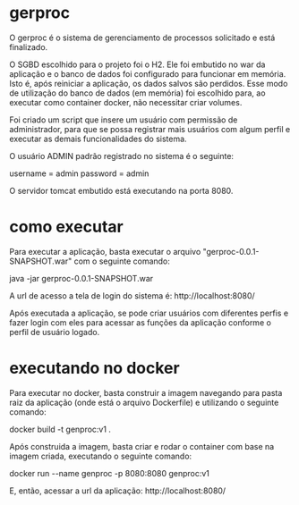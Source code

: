 # gerproc

O gerproc é o sistema de gerenciamento de processos solicitado e está finalizado.

O SGBD escolhido para o projeto foi o H2. Ele foi embutido no war da aplicação e 
o banco de dados foi configurado para funcionar em memória. Isto é, após reiniciar 
a aplicação, os dados salvos são perdidos. Esse modo de utilização do banco 
de dados (em memória) foi escolhido para, ao executar como container docker, 
não necessitar criar volumes.

Foi criado um script que insere um usuário com permissão de administrador, para 
que se possa registrar mais usuários com algum perfil e executar as demais 
funcionalidades do sistema.

O usuário ADMIN padrão registrado no sistema é o seguinte:
	
username = admin
password = admin

O servidor tomcat embutido está executando na porta 8080.

# como executar

Para executar a aplicação, basta executar o arquivo "gerproc-0.0.1-SNAPSHOT.war" com o seguinte comando:

java -jar gerproc-0.0.1-SNAPSHOT.war

A url de acesso a tela de login do sistema é: http://localhost:8080/

Após executada a aplicação, se pode criar usuários com diferentes perfis e fazer login 
com eles para acessar as funções da aplicação conforme o perfil de usuário logado.

# executando no docker

Para executar no docker, basta construir a imagem navegando para pasta raiz da aplicação 
(onde está o arquivo Dockerfile) e utilizando o seguinte comando:

docker build -t genproc:v1 .

Após construida a imagem, basta criar e rodar o container com base na imagem criada, executando 
o seguinte comando:

docker run --name genproc -p 8080:8080 genproc:v1

E, então, acessar a url da aplicação: http://localhost:8080/
